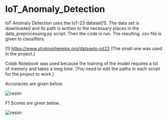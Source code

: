# IoT_Anomaly_Detection
 
IoT Anomaly Detection uses the IoT-23 dataset[1]. The data set is downloaded and its path is written to the necessary places in the data_preprocessing.py script. Then the code is run. The resulting .csv file is given to classifiers.

[1] https://www.stratosphereips.org/datasets-iot23 (The small one was used in the project.)

Colab Notebook was used because the training of the model requires a lot of memory and takes a long time. (You need to edit the paths in each script for the project to work.)

Accuracies are given below.

![resim](https://user-images.githubusercontent.com/67331300/213029893-1d7136f5-af91-4e06-b656-c0385bd8a0a2.png)

F1 Scores are given below.

![resim](https://user-images.githubusercontent.com/67331300/213030034-5bc2fd3c-b744-4880-bb8a-fab48492e830.png)


